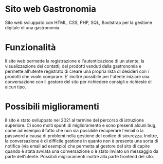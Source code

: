 # Sito web Gastronomia
Sito web sviluppato con HTML, CSS, PHP, SQL, Bootstrap per la gestione digitale di una gastronomia

# Funzionalità
Il sito web permette la registrazione e l'autenticazione di un utente, la visualizzazione dei contatti, dei prodotti venduti dalla gastronomia e permette all'utente registrato di creare una propria lista di desideri con i prodotti che vuole comprare. E' inoltre possibile per l'utente iniziare una conversazione con il gestore del sito per richiedere consigli o richieste di alcun tipo.

# Possibili miglioramenti
Il sito è stato sviluppato nel 2021 al termine del percorso di istruzione superiore. Ci sono molti spunti di miglioramento e sono presenti alcuni bug, come ad esempio il fatto che non sia possibile recuperare l'email o la password a causa di problemi nella gestione del codice di sicurezza. Inoltre, la conversazione è di difficile gestione in quanto non è presente una sorta di notifica (via email ad esempio) che permetta al gestore del sito di capire quando è stata avviata una conversazione o è stato inviato un messaggio da parte dell'utente.
Possibili miglioramenti inoltre alla parte frontend del sito.
